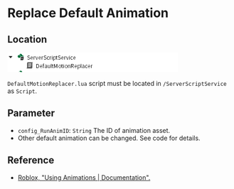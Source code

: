 # Replace Default Animation

## Location
![](./.github/location.png)  

`DefaultMotionReplacer.lua` script must be located in `/ServerScriptService` as `Script`.

## Parameter
* `config_RunAnimID`: `String` The ID of animation asset.
* Other default animation can be changed. See code for details.

## Reference
* [Roblox, "Using Animations | Documentation".](https://create.roblox.com/docs/en-us/animation/using)
